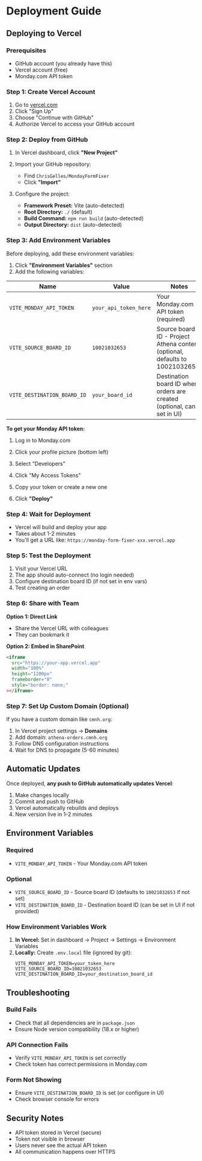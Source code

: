 # Deployment Guide

## Deploying to Vercel

### Prerequisites
- GitHub account (you already have this)
- Vercel account (free)
- Monday.com API token

### Step 1: Create Vercel Account

1. Go to [vercel.com](https://vercel.com)
2. Click "Sign Up"
3. Choose "Continue with GitHub"
4. Authorize Vercel to access your GitHub account

### Step 2: Deploy from GitHub

1. In Vercel dashboard, click **"New Project"**
2. Import your GitHub repository:
   - Find `ChrisGelles/MondayFormFixer`
   - Click **"Import"**

3. Configure the project:
   - **Framework Preset:** Vite (auto-detected)
   - **Root Directory:** `./` (default)
   - **Build Command:** `npm run build` (auto-detected)
   - **Output Directory:** `dist` (auto-detected)

### Step 3: Add Environment Variables

Before deploying, add these environment variables:

1. Click **"Environment Variables"** section
2. Add the following variables:

| Name | Value | Notes |
|------|-------|-------|
| `VITE_MONDAY_API_TOKEN` | `your_api_token_here` | Your Monday.com API token (required) |
| `VITE_SOURCE_BOARD_ID` | `10021032653` | Source board ID - Project Athena content (optional, defaults to 10021032653) |
| `VITE_DESTINATION_BOARD_ID` | `your_board_id` | Destination board ID where orders are created (optional, can set in UI) |

**To get your Monday API token:**
1. Log in to Monday.com
2. Click your profile picture (bottom left)
3. Select "Developers"
4. Click "My Access Tokens"
5. Copy your token or create a new one

3. Click **"Deploy"**

### Step 4: Wait for Deployment

- Vercel will build and deploy your app
- Takes about 1-2 minutes
- You'll get a URL like: `https://monday-form-fixer-xxx.vercel.app`

### Step 5: Test the Deployment

1. Visit your Vercel URL
2. The app should auto-connect (no login needed)
3. Configure destination board ID (if not set in env vars)
4. Test creating an order

### Step 6: Share with Team

**Option 1: Direct Link**
- Share the Vercel URL with colleagues
- They can bookmark it

**Option 2: Embed in SharePoint**
```html
<iframe 
  src="https://your-app.vercel.app" 
  width="100%" 
  height="1200px" 
  frameborder="0"
  style="border: none;"
></iframe>
```

### Step 7: Set Up Custom Domain (Optional)

If you have a custom domain like `cmnh.org`:

1. In Vercel project settings → **Domains**
2. Add domain: `athena-orders.cmnh.org`
3. Follow DNS configuration instructions
4. Wait for DNS to propagate (5-60 minutes)

## Automatic Updates

Once deployed, **any push to GitHub automatically updates Vercel**:

1. Make changes locally
2. Commit and push to GitHub
3. Vercel automatically rebuilds and deploys
4. New version live in 1-2 minutes

## Environment Variables

### Required
- `VITE_MONDAY_API_TOKEN` - Your Monday.com API token

### Optional
- `VITE_SOURCE_BOARD_ID` - Source board ID (defaults to `10021032653` if not set)
- `VITE_DESTINATION_BOARD_ID` - Destination board ID (can be set in UI if not provided)

### How Environment Variables Work

1. **In Vercel:** Set in dashboard → Project → Settings → Environment Variables
2. **Locally:** Create `.env.local` file (ignored by git):
   ```
   VITE_MONDAY_API_TOKEN=your_token_here
   VITE_SOURCE_BOARD_ID=10021032653
   VITE_DESTINATION_BOARD_ID=your_destination_board_id
   ```

## Troubleshooting

### Build Fails
- Check that all dependencies are in `package.json`
- Ensure Node version compatibility (18.x or higher)

### API Connection Fails
- Verify `VITE_MONDAY_API_TOKEN` is set correctly
- Check token has correct permissions in Monday.com

### Form Not Showing
- Ensure `VITE_DESTINATION_BOARD_ID` is set (or configure in UI)
- Check browser console for errors

## Security Notes

- API token stored in Vercel (secure)
- Token not visible in browser
- Users never see the actual API token
- All communication happens over HTTPS

